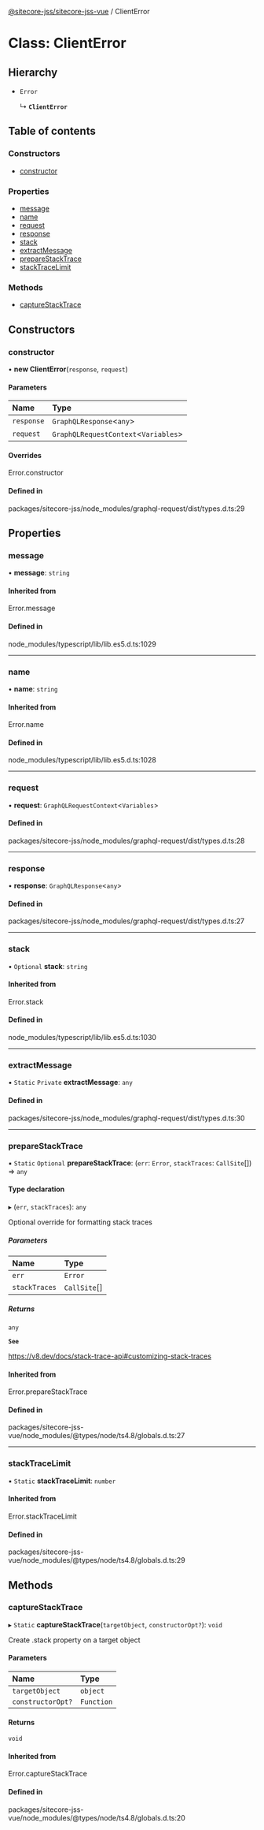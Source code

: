 [@sitecore-jss/sitecore-jss-vue](../README.md) / ClientError

# Class: ClientError

## Hierarchy

- `Error`

  ↳ **`ClientError`**

## Table of contents

### Constructors

- [constructor](ClientError.md#constructor)

### Properties

- [message](ClientError.md#message)
- [name](ClientError.md#name)
- [request](ClientError.md#request)
- [response](ClientError.md#response)
- [stack](ClientError.md#stack)
- [extractMessage](ClientError.md#extractmessage)
- [prepareStackTrace](ClientError.md#preparestacktrace)
- [stackTraceLimit](ClientError.md#stacktracelimit)

### Methods

- [captureStackTrace](ClientError.md#capturestacktrace)

## Constructors

### constructor

• **new ClientError**(`response`, `request`)

#### Parameters

| Name | Type |
| :------ | :------ |
| `response` | `GraphQLResponse`\<`any`\> |
| `request` | `GraphQLRequestContext`\<`Variables`\> |

#### Overrides

Error.constructor

#### Defined in

packages/sitecore-jss/node_modules/graphql-request/dist/types.d.ts:29

## Properties

### message

• **message**: `string`

#### Inherited from

Error.message

#### Defined in

node_modules/typescript/lib/lib.es5.d.ts:1029

___

### name

• **name**: `string`

#### Inherited from

Error.name

#### Defined in

node_modules/typescript/lib/lib.es5.d.ts:1028

___

### request

• **request**: `GraphQLRequestContext`\<`Variables`\>

#### Defined in

packages/sitecore-jss/node_modules/graphql-request/dist/types.d.ts:28

___

### response

• **response**: `GraphQLResponse`\<`any`\>

#### Defined in

packages/sitecore-jss/node_modules/graphql-request/dist/types.d.ts:27

___

### stack

• `Optional` **stack**: `string`

#### Inherited from

Error.stack

#### Defined in

node_modules/typescript/lib/lib.es5.d.ts:1030

___

### extractMessage

▪ `Static` `Private` **extractMessage**: `any`

#### Defined in

packages/sitecore-jss/node_modules/graphql-request/dist/types.d.ts:30

___

### prepareStackTrace

▪ `Static` `Optional` **prepareStackTrace**: (`err`: `Error`, `stackTraces`: `CallSite`[]) => `any`

#### Type declaration

▸ (`err`, `stackTraces`): `any`

Optional override for formatting stack traces

##### Parameters

| Name | Type |
| :------ | :------ |
| `err` | `Error` |
| `stackTraces` | `CallSite`[] |

##### Returns

`any`

**`See`**

https://v8.dev/docs/stack-trace-api#customizing-stack-traces

#### Inherited from

Error.prepareStackTrace

#### Defined in

packages/sitecore-jss-vue/node_modules/@types/node/ts4.8/globals.d.ts:27

___

### stackTraceLimit

▪ `Static` **stackTraceLimit**: `number`

#### Inherited from

Error.stackTraceLimit

#### Defined in

packages/sitecore-jss-vue/node_modules/@types/node/ts4.8/globals.d.ts:29

## Methods

### captureStackTrace

▸ `Static` **captureStackTrace**(`targetObject`, `constructorOpt?`): `void`

Create .stack property on a target object

#### Parameters

| Name | Type |
| :------ | :------ |
| `targetObject` | `object` |
| `constructorOpt?` | `Function` |

#### Returns

`void`

#### Inherited from

Error.captureStackTrace

#### Defined in

packages/sitecore-jss-vue/node_modules/@types/node/ts4.8/globals.d.ts:20
